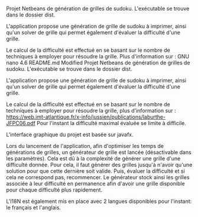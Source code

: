 Projet Netbeans de génération de grilles de sudoku.
L'exécutable se trouve dans le dossier dist.

L'application propose une génération de grille de sudoku à imprimer,
ainsi qu'un solver de grille qui permet également d'évaluer la difficulté 
d'une grille.

Le calcul de la difficulté est effectué en se basant sur le nombre de 
techniques à employer pour résoudre la grille.
Plus d'information sur :   GNU nano 4.6                       README.md                        Modified
Projet Netbeans de génération de grilles de sudoku.
L'exécutable se trouve dans le dossier dist.

L'application propose une génération de grille de sudoku à imprimer,
ainsi qu'un solver de grille qui permet également d'évaluer la difficulté
d'une grille.

Le calcul de la difficulté est effectué en se basant sur le nombre de
techniques à employer pour résoudre la grille, plus d'information sur :
https://web.imt-atlantique.fr/x-info/jussien/publications/laburthe-JFPC06.pdf
Pour l'instant la difficulté maximal évaluée se limite à difficile.

L'interface graphique du projet est basée sur javafx.

Lors du lancement de l'application, afin d'optimiser les temps de générations 
de grilles, un générateur de grille est lancée (désactivable dans les 
paramètres). Cela est dû à la complexité de générer une grille d'une 
difficulté donnée. Pour cela, il faut générer des grilles jusqu'à n'avoir 
qu'une solution pour que cette dernière soit valide. Puis, évaluer la 
difficulté et si cela ne correspond pas, recommencer.
Le générateur stock ainsi les grilles associée à leur difficulté en 
permanence afin d'avoir une grille disponible pour chaque difficulté plus 
rapidement.

L'I18N est également mis en place avec 2 langues disponibles pour l'instant:
le français et l'anglais.
